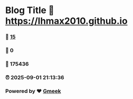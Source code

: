# Blog Title :link: https://lhmax2010.github.io 
### :page_facing_up: [15](https://lhmax2010.github.io/tag.html) 
### :speech_balloon: 0 
### :hibiscus: 175436 
### :alarm_clock: 2025-09-01 21:13:36 
### Powered by :heart: [Gmeek](https://github.com/Meekdai/Gmeek)
